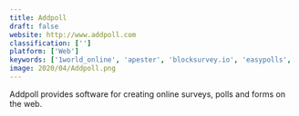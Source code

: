 ```yaml
---
title: Addpoll
draft: false 
website: http://www.addpoll.com
classification: ['']
platform: ['Web']
keywords: ['1world_online', 'apester', 'blocksurvey.io', 'easypolls', 'fyrebox', 'iq_polls', 'interact_quiz_builder', 'keeppad_turningpoint', 'leadquizzes', 'outgrow', 'pinpoll', 'poll_everywhere', 'quiz_maker', 'quizrevolution', 'quizworks', 'quizzes_for_pages', 'qzzr', 'surveylegend', 'twine', 'doopoll']
image: 2020/04/Addpoll.png
---
```

Addpoll provides software for creating online surveys, polls and forms on the web.